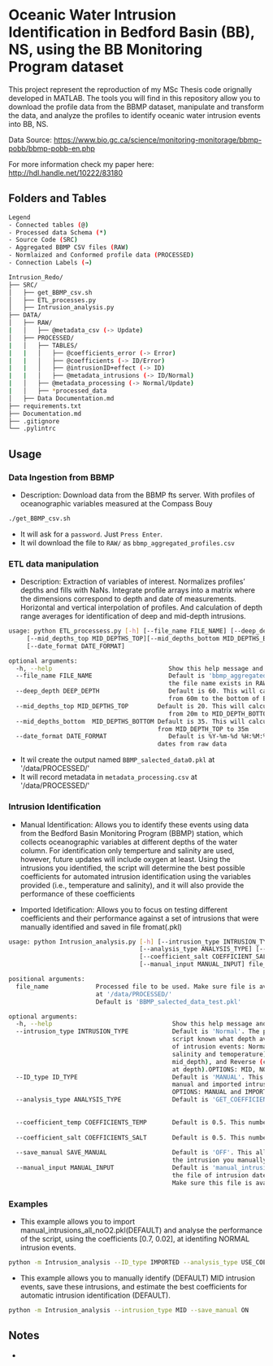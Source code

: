 # Oceanic Water Intrusion Identification in Bedford Basin (BB), NS, using the BB Monitoring Program dataset

This project represent the reproduction of my MSc Thesis code orignally developed in MATLAB. The tools you will
find in this repository allow you to download the profile data from the BBMP dataset, manipulate and transform the 
data, and analyze the profiles to identify oceanic water intrusion events into BB, NS. 

Data Source: https://www.bio.gc.ca/science/monitoring-monitorage/bbmp-pobb/bbmp-pobb-en.php

For more information check my paper here: http://hdl.handle.net/10222/83180

## Folders and Tables

```bash
Legend
- Connected tables (@)
- Processed data Schema (*)
- Source Code (SRC)
- Aggregated BBMP CSV files (RAW)
- Normlaized and Conformed profile data (PROCESSED)
- Connection Labels (→)

Intrusion_Redo/
├── SRC/
│   ├── get_BBMP_csv.sh
│   ├── ETL_processes.py
│   ├── Intrusion_analysis.py
├── DATA/
│   ├── RAW/
|   │   ├── @metadata_csv (-> Update)
│   ├── PROCESSED/
|   │   ├── TABLES/
|   |   │   ├── @coefficients_error (-> Error)
|   |   │   ├── @coefficients (-> ID/Error)
|   |   │   ├── @intrusionID+effect (-> ID)
|   |   │   ├── @metadata_intrusions (-> ID/Normal)
|   │   ├── @metadata_processing (-> Normal/Update)
|   │   ├── *processed_data
│   ├── Data Documentation.md
├── requirements.txt
├── Documentation.md
├── .gitignore
└── .pylintrc
```

## Usage

### Data Ingestion from BBMP
- Description: Download data from the BBMP fts server. With profiles of oceanographic 
variables measured at the Compass Bouy

```bash
./get_BBMP_csv.sh
```

- It will ask for a `password`. Just `Press Enter`.
- It wil download the file to `RAW/` as `bbmp_aggregated_profiles.csv`

### ETL data manipulation
- Description: Extraction of variables of interest. Normalizes profiles’ depths and 
fills with NaNs. Integrate profile arrays into a matrix where the dimensions correspond to depth 
and date of measurements. Horizontal and vertical interpolation of profiles. And calculation 
of depth range averages for identification of deep and mid-depth intrusions.

```bash
usage: python ETL_processess.py [-h] [--file_name FILE_NAME] [--deep_depth DEEP_DEPTH] 
	 [--mid_depths_top MID_DEPTHS_TOP][--mid_depths_bottom MID_DEPTHS_BOTTOM]
	 [--date_format DATE_FORMAT] 

optional arguments:
  -h, --help                	            Show this help message and exit
  --file_name FILE_NAME     	            Default is 'bbmp_aggregated_profiles.csv'. Make sure
                            	            the file name exists in RAW/
  --deep_depth DEEP_DEPTH   	            Default is 60. This will calculate depth averages
                            	            from 60m to the bottom of BB (~70m) 
  --mid_depths_top MID_DEPTHS_TOP        Default is 20. This will calculate depth averages
                            	            from 20m to MID_DEPTH_BOTTOM
  --mid_depths_bottom  MID_DEPTHS_BOTTOM Default is 35. This will calculate depth averages
                                         from MID_DEPTH_TOP to 35m
  --date_format DATE_FORMAT 	            Default is %Y-%m-%d %H:%M:%S. This is mainly used to read
                                         dates from raw data
```

- It wil create the output named `BBMP_salected_data0.pkl` at '/data/PROCESSED/'
- It will record metadata in `metadata_processing.csv` at '/data/PROCESSED/' 

### Intrusion Identification

- Manual Identification: Allows you to identify these events using data from
the Bedford Basin Monitoring Program (BBMP) station, which collects oceanographic
variables at different depths of the water column. For identification only
temperture and salinity are used, however, future updates will include oxygen at least.
Using the intrusions you identified, the script will determine the best possible
coefficients for automated intrusion identification using the variables provided
(i.e., temperature and salinity), and it will also provide the performance of these
coefficients

- Imported Idetification: Allows you to focus on testing different coefficients and 
their performance against a set of intrusions that were manually identified and saved 
in file fromat(.pkl)

```bash
usage: python Intrusion_analysis.py [-h] [--intrusion_type INTRUSION_TYPE] [--ID_type ID_TYPE] 
                                    [--analysis_type ANALYSIS_TYPE] [--coefficient_temp COEFFICIENT_TEMP] 
                                    [--coefficient_salt COEFFICIENT_SALT] [--save_manual SAVE_MANUAL] 
                                    [--manual_input MANUAL_INPUT] file_name

positional arguments:
  file_name             Processed file to be used. Make sure file is available
                        at '/data/PROCESSED/'
                        Default is 'BBMP_salected_data_test.pkl'

optional arguments:
  -h, --help                                 Show this help message and exit
  --intrusion_type INTRUSION_TYPE            Default is 'Normal'. The prupose of this is so that the
                                             script known what depth average to use. There are 3 types
                                             of intrusion events: Normal (causing increases in both
                                             salinity and temoperature), MID (seen at
                                             mid_depth), and Reverse (causing decreases in temperature
                                             at depth).OPTIONS: MID, NORMAL, REVERSE. 
  --ID_type ID_TYPE                          Default is 'MANUAL'. This allows you to select between
                                             manual and imported intrusion identification. 
                                             OPTIONS: MANUAL and IMPORTED
  --analysis_type ANALYSIS_TYPE              Default is 'GET_COEFFICIENTS'. OPTIONS: GET_COEFFICIENTS
	               																													(coefficients estimation) and USE_COEFFICIENTS (coeffients
	               																													are provided by the user)
  --coefficient_temp COEFFICIENTS_TEMP       Default is 0.5. This number represents the change in 
	              																														temperature that will be used to flag an intrusion events.
  --coefficient_salt COEFFICIENTS_SALT       Default is 0.5. This number represents the change in 
	              																														salinity that will be used to flag an intrusion events.  
  --save_manual SAVE_MANUAL                  Default is 'OFF'. This allows you to save (ON) or not
                                             the intrusion you manually identified using the plots
  --manual_input MANUAL_INPUT                Default is 'manual_intrusions_all_noO2.pkl'. This is
                                             the file of intrusion datetimes if MANUAL_TYPE = OTHER.
                                             Make sure this file is available at '/data/PROCESSED/' 
```

### Examples
- This example allows you to import manual_intrusions_all_noO2.pkl(DEFAULT) and analyse the performance 
of the script, using the coefficients [0.7, 0.02], at identifing NORMAL intrusion events. 
```bash
python -m Intrusion_analysis --ID_type IMPORTED --analysis_type USE_COEFFICIENTS --coefficient_temp 0.7 --coefficient_salt 0.02 
```

- This example allows you to manually identify (DEFAULT) MID intrusion events, save these intrusions, and 
estimate the best coefficients for automatic intrusion identification (DEFAULT).
```bash
python -m Intrusion_analysis --intrusion_type MID --save_manual ON 
```
## Notes
- 